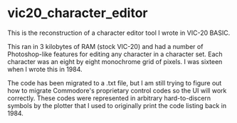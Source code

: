 # vic20_character_editor

This is the reconstruction of a character editor tool I wrote in VIC-20 BASIC.

This ran in 3 kilobytes of RAM (stock VIC-20) and had a number of Photoshop-like features for editing any character in a character set.
Each character was an eight by eight monochrome grid of pixels. I was sixteen when I wrote this in 1984.

The code has been migrated to a .txt file, but I am still trying to figure out how to migrate Commodore's proprietary control codes so the UI will work correctly.  These codes were represented in arbitrary hard-to-discern symbols by the plotter that I used to originally print the code listing back in 1984.
